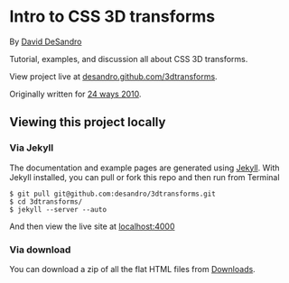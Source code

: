 Intro to CSS 3D transforms
==========================

By [David DeSandro](http://desandro.com)

Tutorial, examples, and discussion all about CSS 3D transforms.

View project live at [desandro.github.com/3dtransforms](http://desandro.github.com/3dtransforms).

Originally written for [24 ways 2010](http://24ways.org/2010/intro-to-css-3d-transforms).

Viewing this project locally
----------------------------

### Via Jekyll

The documentation and example pages are generated using [Jekyll](https://github.com/mojombo/jekyll/wiki). With Jekyll installed, you can pull or fork this repo and then run from Terminal

    $ git pull git@github.com:desandro/3dtransforms.git
    $ cd 3dtransforms/
    $ jekyll --server --auto

And then view the live site at [localhost:4000](http://localhost:4000) 

### Via download

You can download a zip of all the flat HTML files from [Downloads](http://github.com/desandro/3dtransforms/downloads).

